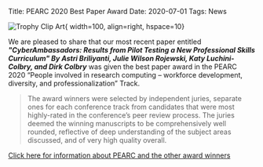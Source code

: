 Title: PEARC 2020 Best Paper Award
Date: 2020-07-01
Tags: News

![Trophy Clip Art](//res.publicdomainfiles.com/pdf_view/70/13929502217552.png){ width=100, align=right, hspace=10}

We are pleased to share that our most recent paper entitled **_"CyberAmbassadors: Results from Pilot Testing a New Professional Skills Curriculum" By Astri Briliyanti, Julie Wilson Rojewski, Katy Luchini-Colbry, and Dirk Colbry_** was given the best paper award in the PEARC 2020 “People involved in research computing – workforce development, diversity, and professionalization” Track​.

> The award winners were selected by independent juries, separate ones for each conference track from candidates that were most highly-rated in the conference’s peer review process. The juries deemed the winning manuscripts to be comprehensively well rounded, reflective of deep understanding of the subject areas discussed, and of very high quality overall.

[Click here for information about PEARC and the other award winners](https://pearc.acm.org/pearc20/awards/)
